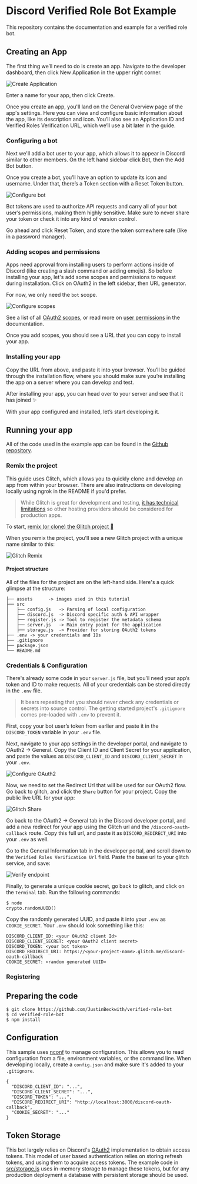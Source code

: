 
# Discord Verified Role Bot Example
This repository contains the documentation and example for a verified role bot.

## Creating an App
The first thing we’ll need to do is create an app. Navigate to the developer dashboard, then click New Application in the upper right corner.

![Create Application](assets/create-app.png "Create Application")

Enter a name for your app, then click Create.

Once you create an app, you'll land on the General Overview page of the app's settings. Here you can view and configure basic information about the app, like its description and icon. You’ll also see an Application ID and Verified Roles Verification URL, which we’ll use a bit later in the guide.

### Configuring a bot
Next we'll add a bot user to your app, which allows it to appear in Discord similar to other members. On the left hand sidebar click Bot, then the Add Bot button.

Once you create a bot, you’ll have an option to update its icon and username. Under that, there’s a Token section with a Reset Token button.

![Configure bot](assets/configure-bot.png "Configure bot")

Bot tokens are used to authorize API requests and carry all of your bot user’s permissions, making them highly sensitive. Make sure to never share your token or check it into any kind of version control.

Go ahead and click Reset Token, and store the token somewhere safe (like in a password manager).

### Adding scopes and permissions
Apps need approval from installing users to perform actions inside of Discord (like creating a slash command or adding emojis). So before installing your app, let's add some scopes and permissions to request during installation. Click on OAuth2 in the left sidebar, then URL generator.

For now, we only need the `bot` scope. 

![Configure scopes](assets/oauth-url.png "Configure scopes")

See a list of all [OAuth2 scopes](https://discord.com/developers/docs/topics/oauth2#shared-resources-oauth2-scopes), or read more on [user permissions](https://discord.com/developers/docs/topics/permissions) in the documentation.

Once you add scopes, you should see a URL that you can copy to install your app.

### Installing your app
Copy the URL from above, and paste it into your browser. You’ll be guided through the installation flow, where you should make sure you’re installing the app on a server where you can develop and test.

After installing your app, you can head over to your server and see that it has joined ✨

With your app configured and installed, let’s start developing it.

## Running your app
All of the code used in the example app can be found in the [Github repository](https://github.com/JustinBeckwith/verified-role-bot).


### Remix the project
This guide uses Glitch, which allows you to quickly clone and develop an app from within your browser. There are also instructions on developing locally using ngrok in the README if you'd prefer.

> While Glitch is great for development and testing, [it has technical limitations](https://help.glitch.com/kb/article/17-technical-restrictions/) so other hosting providers should be considered for production apps.

To start, [remix (or clone) the Glitch project 🎏](https://glitch.com/edit/#!/remix/verified-role-discord-bot)

When you remix the project, you'll see a new Glitch project with a unique name similar to this:

![Glitch Remix](assets/glitch.png "Glitch Remix")

#### Project structure
All of the files for the project are on the left-hand side. Here's a quick glimpse at the structure:

```
├── assets      -> images used in this tutorial
├── src
│   ├── config.js   -> Parsing of local configuration
│   ├── discord.js  -> Discord specific auth & API wrapper
│   ├── register.js -> Tool to register the metadata schema
│   ├── server.js   -> Main entry point for the application
│   ├── storage.js  -> Provider for storing OAuth2 tokens
├── .env -> your credentials and IDs
├── .gitignore
├── package.json
└── README.md
```

### Credentials & Configuration
There's already some code in your `server.js` file, but you’ll need your app’s token and ID to make requests. All of your credentials can be stored directly in the `.env` file.

> It bears repeating that you should never check any credentials or secrets into source control. The getting started project's `.gitignore` comes pre-loaded with `.env` to prevent it.

First, copy your bot user’s token from earlier and paste it in the `DISCORD_TOKEN` variable in your `.env` file.

Next, navigate to your app settings in the developer portal, and navigate to OAuth2 -> General.  Copy the Client ID and Client Secret for your application, and paste the values as `DISCORD_CLIENT_ID` and `DISCORD_CLIENT_SECRET` in your `.env`.  

![Configure OAuth2](assets/oauth-config.png "Configure OAuth2")

Now, we need to set the Redirect Url that will be used for our OAuth2 flow.  Go back to glitch, and click the `Share` button for your project.  Copy the public live URL for your app:

![Glitch Share](assets/glitch-share-url.png "Glitch Share")

Go back to the OAuth2 -> General tab in the Discord developer portal, and add a new redirect for your app using the Glitch url and the `/discord-oauth-callback` route.  Copy this full url, and paste it as `DISCORD_REDIRECT_URI` into your `.env` as well.  

Go to the General Information tab in the developer portal, and scroll down to the `Verified Roles Verification Url` field. Paste the base url to your glitch service, and save:

![Verify endpoint](assets/verify-endpoint.png "Verify endpoint")

Finally, to generate a unique cookie secret, go back to glitch, and click on the `Terminal` tab. Run the following commands:

```
$ node
crypto.randomUUID()
```

Copy the randomly generated UUID, and paste it into your `.env` as `COOKIE_SECRET`. Your `.env` should look something like this:

```
DISCORD_CLIENT_ID: <your OAuth2 client Id>
DISCORD_CLIENT_SECRET: <your OAuth2 client secret>
DISCORD_TOKEN: <your bot token>
DISCORD_REDIRECT_URI: https://<your-project-name>.glitch.me/discord-oauth-callback
COOKIE_SECRET: <random generated UUID>
```

### Registering 

## Preparing the code
```
$ git clone https://github.com/JustinBeckwith/verified-role-bot
$ cd verified-role-bot
$ npm install
```

## Configuration
This sample uses [nconf](https://www.npmjs.com/package/nconf) to manage configuration.  This allows you to read configuration from a file, environment variables, or the command line.  When developing locally, create a `config.json` and make sure it's added to your `.gitignore`.  

```
{
  "DISCORD_CLIENT_ID": "...",
  "DISCORD_CLIENT_SECRET": "...",
  "DISCORD_TOKEN": "...",
  "DISCORD_REDIRECT_URI": "http://localhost:3000/discord-oauth-callback",
  "COOKIE_SECRET": "..."
}
```

## Token Storage
This bot largely relies on Discord's [OAuth2](https://discord.com/developers/docs/topics/oauth2) implementation to obtain access tokens. This model of user based authentication relies on storing refresh tokens, and using them to acquire access tokens.  The example code in [src/storage.js](src/storage.js) uses in-memory storage to manage these tokens, but for any production deployment a database with persistent storage should be used. 


